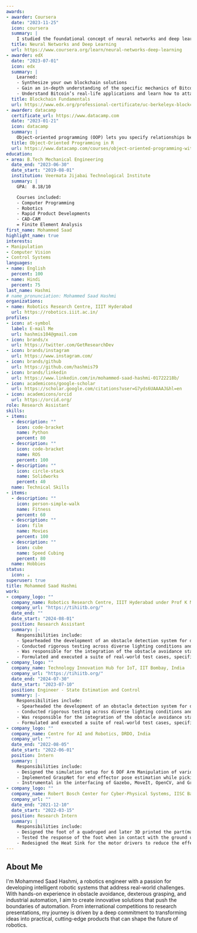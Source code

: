 ```yaml
---
awards:
- awarder: Coursera
  date: "2023-11-25"
  icon: coursera
  summary: |
    I studied the foundational concept of neural networks and deep learning. By the end, I was familiar with the significant technological trends driving the rise of deep learning; build, train, and apply fully connected deep neural networks; implement efficient (vectorized) neural networks; identify key parameters in a neural network’s architecture; and apply deep learning to your own applications.
  title: Neural Networks and Deep Learning
  url: https://www.coursera.org/learn/neural-networks-deep-learning
- awarder: edX
  date: "2023-07-01"
  icon: edx
  summary: |
    Learned:
    - Synthesize your own blockchain solutions
    - Gain an in-depth understanding of the specific mechanics of Bitcoin
    - Understand Bitcoin’s real-life applications and learn how to attack and destroy Bitcoin, Ethereum, smart contracts and Dapps, and alternatives to Bitcoin’s Proof-of-Work consensus algorithm
  title: Blockchain Fundamentals
  url: https://www.edx.org/professional-certificate/uc-berkeleyx-blockchain-fundamentals
- awarder: datacamp
  certificate_url: https://www.datacamp.com
  date: "2023-01-21"
  icon: datacamp
  summary: |
    Object-oriented programming (OOP) lets you specify relationships between functions and the objects that they can act on, helping you manage complexity in your code. This is an intermediate level course, providing an introduction to OOP, using the S3 and R6 systems. S3 is a great day-to-day R programming tool that simplifies some of the functions that you write. R6 is especially useful for industry-specific analyses, working with web APIs, and building GUIs.
  title: Object-Oriented Programming in R
  url: https://www.datacamp.com/courses/object-oriented-programming-with-s3-and-r6-in-r
education:
- area: B.Tech Mechanical Engineering
  date_end: "2023-06-30"
  date_start: "2019-08-01"
  institution: Veermata Jijabai Technological Institute
  summary: |
    GPA:  8.18/10

    Courses included:
    - Computer Programming
    - Robotics
    - Rapid Product Developments
    - CAD-CAM
    = Finite Element Analysis
first_name: Mohammed Saad
highlight_name: true
interests:
- Manipulation
- Computer Vision
- Control Systems
languages:
- name: English
  percent: 100
- name: Hindi
  percent: 75
last_name: Hashmi
# name_pronunciation: Mohammed Saad Hashmi
organizations:
- name: Robotics Research Centre, IIIT Hyderabad
  url: https://robotics.iiit.ac.in/
profiles:
- icon: at-symbol
  label: E-mail Me
  url: hashmis104@gmail.com
- icon: brands/x
  url: https://twitter.com/GetResearchDev
- icon: brands/instagram
  url: https://www.instagram.com/
- icon: brands/github
  url: https://github.com/hashmis79
- icon: brands/linkedin
  url: https://www.linkedin.com/in/mohammed-saad-hashmi-01722218b/
- icon: academicons/google-scholar
  url: https://scholar.google.com/citations?user=G7yds6UAAAAJ&hl=en
- icon: academicons/orcid
  url: https://orcid.org/
role: Research Assistant
skills:
- items:
  - description: ""
    icon: code-bracket
    name: Python
    percent: 80
  - description: ""
    icon: code-bracket
    name: ROS
    percent: 100
  - description: ""
    icon: circle-stack
    name: Solidworks
    percent: 40
  name: Technical Skills
- items:
  - description: ""
    icon: person-simple-walk
    name: Fitness
    percent: 60
  - description: ""
    icon: film
    name: Movies
    percent: 100
  - description: ""
    icon: cube
    name: Speed Cubing
    percent: 80
  name: Hobbies
status:
  icon: ☕️
superuser: true
title: Mohammed Saad Hashmi
work:
- company_logo: ""
  company_name: Robotics Research Centre, IIIT Hyderabad under Prof K Madhava Krishna
  company_url: "https://tihiitb.org/"
  date_end: ""
  date_start: "2024-08-01"
  position: Research Assistant 
  summary: |-
    Responsibilities include:
    - Spearheaded the development of an obstacle detection system for drones utilizing the   Realsense D455 depth camera with python, numpy and OpenCV.
    - Conducted rigorous testing across diverse lighting conditions and scenarios to ensure optimal performance and reliability.
    - Was responsible for the integration of the obstacle avoidance stack to the drone testbed using MAVROS, ROS.
    - Formulated and executed a suite of real-world test cases, specifically tailored to agricultural environments, to validate system effectiveness and accuracy.
- company_logo: ""
  company_name: Technology Innovation Hub for IoT, IIT Bombay, India
  company_url: "https://tihiitb.org/"
  date_end: "2024-07-30"
  date_start: "2023-07-10"
  position: Engineer - State Estimation and Control
  summary: |-
    Responsibilities include:
    - Spearheaded the development of an obstacle detection system for drones utilizing the   Realsense D455 depth camera with python, numpy and OpenCV.
    - Conducted rigorous testing across diverse lighting conditions and scenarios to ensure optimal performance and reliability.
    - Was responsible for the integration of the obstacle avoidance stack to the drone testbed using MAVROS, ROS.
    - Formulated and executed a suite of real-world test cases, specifically tailored to agricultural environments, to validate system effectiveness and accuracy.
- company_logo: ""
  company_name: Centre for AI and Robotics, DRDO, India
  company_url: ""
  date_end: "2022-08-05"
  date_start: "2022-06-01"
  position: Intern
  summary: |
    Responsibilities include:
    - Designed the simulation setup for 6 DOF Arm Manipulation of various objects using ROS, Gazebo, MoveIt.
    - Implemented GraspNet for end effector pose estimation while picking up uncommon objects.
    - Instrumental in the interfacing of Gazebo, MoveIt, OpenCV, and GraspNet for a functional simulation setup.
- company_logo: ""
  company_name: Robert Bosch Center for Cyber-Physical Systems, IISC Bangalore
  company_url: ""
  date_end: "2021-12-10"
  date_start: "2022-03-15"
  position: Research Intern
  summary: |
    Responsibilities include:
    - Designed the foot of a quadruped and later 3D printed the part(made of TPU).
    - Tested the response of the foot when in contact with the ground using a Force Sensing Resistor (FSR)
    - Redesigned the Heat Sink for the motor drivers to reduce the effective temperature by 40 degrees Celsius.
---
```


## About Me

I'm Mohammed Saad Hashmi, a robotics engineer with a passion for developing intelligent robotic systems that address real-world challenges. With hands-on experience in obstacle avoidance, dexterous grasping, and industrial automation, I aim to create innovative solutions that push the boundaries of automation. From international competitions to research presentations, my journey is driven by a deep commitment to transforming ideas into practical, cutting-edge products that can shape the future of robotics.

